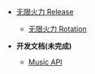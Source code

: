 - [无限火力 Release](docs.md)

  - [无限火力 Rotation](rotation.md)

- **开发文档(未完成)**

  - [Music API](musicapi.md)